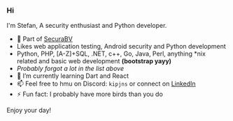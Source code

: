 ### Hi

I'm Stefan, A security enthusiast and Python developer.

- 🔭 Part of [SecuraBV](https://github.com/SecuraBV/)
- Likes web application testing, Android security and Python development
- Python, PHP, [A-Z]+SQL, .NET, c++, Go, Java, Perl, anything *nix related and basic web development **(bootstrap yayy)**
- *Probably forgot a lot in the list above*
- 🌱 I’m currently learning Dart and React
- 📫 Feel free to hmu on Discord: `kipjns` or connect on [LinkedIn](https://www.linkedin.com/in/stefan-vlems-802944121/)
- ⚡ Fun fact: I probably have more birds than you do

Enjoy your day!
